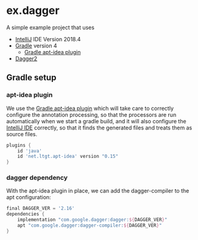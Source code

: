 # ex.dagger

A simple example project that uses
- [IntelliJ](https://www.jetbrains.com/idea/) IDE Version 2018.4
- [Gradle](https://gradle.org) version 4 
  - [Gradle apt-idea plugin](https://github.com/tbroyer/gradle-apt-plugin#intellij-idea)
- [Dagger2 ](https://google.github.io/dagger/)

## Gradle setup

### apt-idea plugin
We use the [Gradle apt-idea plugin](https://github.com/tbroyer/gradle-apt-plugin#intellij-idea) which will take 
care to correctly configure the annotation processing, so that the processors are run automatically when
we start a gradle build, and it will also configure the [IntelliJ IDE](https://www.jetbrains.com/idea/) correctly, so that 
it finds the generated files and treats them as source files.

```gradle
plugins {
    id 'java'
    id 'net.ltgt.apt-idea' version "0.15"
}
```
### dagger dependency
With the apt-idea plugin in place, we can add the dagger-compiler to the apt configuration:

```gradle
final DAGGER_VER = '2.16'
dependencies {
    implementation "com.google.dagger:dagger:${DAGGER_VER}"
    apt "com.google.dagger:dagger-compiler:${DAGGER_VER}"
}
```


